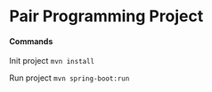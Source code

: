 # Pair Programming Project

#### Commands

Init project 
`mvn install`

Run project 
`mvn spring-boot:run`

